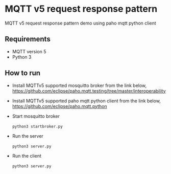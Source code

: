 # MQTT v5 request response pattern
MQTT v5 request response pattern demo using paho mqtt python client

## Requirements

- MQTT version 5
- Python 3

## How to run

- Install MQTTv5 supported mosquitto broker from the link below,
https://github.com/eclipse/paho.mqtt.testing/tree/master/interoperability

- Install MQTTv5 supported paho mqtt python client from the link below,
https://github.com/eclipse/paho.mqtt.python

- Start mosquitto broker

&nbsp;&nbsp;&nbsp;&nbsp;&nbsp; `` python3 startbroker.py ``

- Run the server

&nbsp;&nbsp;&nbsp;&nbsp;&nbsp;    `` python3 server.py ``

- Run the client

&nbsp;&nbsp;&nbsp;&nbsp;&nbsp;    `` python3 server.py ``
